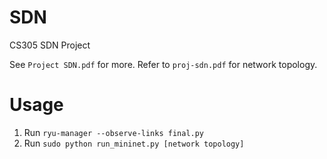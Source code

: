 # SDN
CS305 SDN Project

See `Project SDN.pdf` for more.
Refer to `proj-sdn.pdf` for network topology.

# Usage
1. Run `ryu-manager --observe-links final.py`
2. Run `sudo python run_mininet.py [network topology]`

